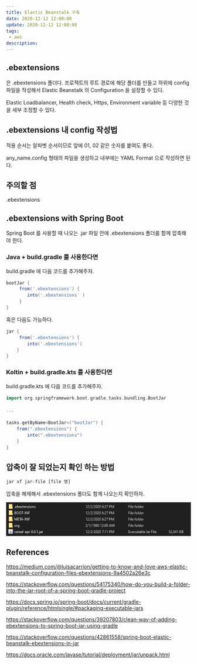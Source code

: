 ```yaml
---
title: Elastic Beanstalk 구축
date: 2020-12-12 12:00:00
update: 2020-12-12 12:00:00
tags:
 - aws
description:
---
```


## .ebextensions

은 .ebextensions 폴더다. 프로젝트의 루트 경로에 해당 폴더를 만들고 하위에 config 파일을 작성해서 Elastic Beanstalk 의 Configuration 을 설정할 수 있다.

Elastic Loadbalancer, Health check, Https, Environment variable 등 다양한 것을 세부 조정할 수 있다.

## .ebextensions 내 config 작성법

적용 순서는 알파벳 순서이므로 앞에 01, 02 같은 숫자를 붙여도 좋다.

any_name.config 형태의 파일을 생성하고 내부에는 YAML Format 으로 작성하면 된다.

## 주의할 점

.ebextensions

## .ebextensions with Spring Boot

Spring Boot 를 사용할 때 나오는 .jar 파일 안에 .ebextensions 폴더를 함께 압축해야 한다.

### Java + build.gradle 를 사용한다면

build.gradle 에 다음 코드를 추가해주자.

```gradle
bootJar {
     from('.ebextensions') {
        into('.ebextensions' )
     }
}
```

혹은 다음도 가능하다.

```gradle
jar {
     from('.ebextensions') {
        into('.ebextensions')
    }
}
```

### Koltin + build.gradle.kts 를 사용한다면

build.gradle.kts 에 다음 코드를 추가해주자.

```gradle
import org.springframework.boot.gradle.tasks.bundling.BootJar

...

tasks.getByName<BootJar>("bootJar") {
    from(".ebextensions") {
        into(".ebextensions")
    }
}
```

## 압축이 잘 되었는지 확인 하는 방법

```bash
jar xf jar-file [file 명]
```

압축을 해제해서 .ebextensions 폴더도 함께 나오는지 확인하자.

![](./1.png)

## References

https://medium.com/@luisacarrion/getting-to-know-and-love-aws-elastic-beanstalk-configuration-files-ebextensions-9a4502a26e3c

https://stackoverflow.com/questions/54175340/how-do-you-build-a-folder-into-the-jar-root-of-a-spring-boot-gradle-project

https://docs.spring.io/spring-boot/docs/current/gradle-plugin/reference/htmlsingle/#packaging-executable-jars

https://stackoverflow.com/questions/39207803/clean-way-of-adding-ebextensions-to-spring-boot-jar-using-gradle

https://stackoverflow.com/questions/42861558/spring-boot-elastic-beanstalk-ebextensions-in-jar

https://docs.oracle.com/javase/tutorial/deployment/jar/unpack.html
